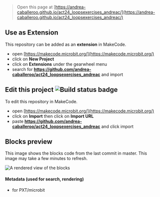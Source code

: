 
> Open this page at [https://andrea-caballeroo.github.io/act24_loopsexercises_andreac/](https://andrea-caballeroo.github.io/act24_loopsexercises_andreac/)

## Use as Extension

This repository can be added as an **extension** in MakeCode.

* open [https://makecode.microbit.org/](https://makecode.microbit.org/)
* click on **New Project**
* click on **Extensions** under the gearwheel menu
* search for **https://github.com/andrea-caballeroo/act24_loopsexercises_andreac** and import

## Edit this project ![Build status badge](https://github.com/andrea-caballeroo/act24_loopsexercises_andreac/workflows/MakeCode/badge.svg)

To edit this repository in MakeCode.

* open [https://makecode.microbit.org/](https://makecode.microbit.org/)
* click on **Import** then click on **Import URL**
* paste **https://github.com/andrea-caballeroo/act24_loopsexercises_andreac** and click import

## Blocks preview

This image shows the blocks code from the last commit in master.
This image may take a few minutes to refresh.

![A rendered view of the blocks](https://github.com/andrea-caballeroo/act24_loopsexercises_andreac/raw/master/.github/makecode/blocks.png)

#### Metadata (used for search, rendering)

* for PXT/microbit
<script src="https://makecode.com/gh-pages-embed.js"></script><script>makeCodeRender("{{ site.makecode.home_url }}", "{{ site.github.owner_name }}/{{ site.github.repository_name }}");</script>
